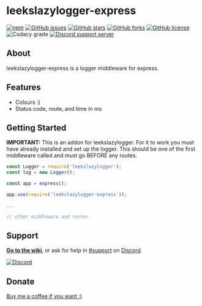 # leekslazylogger-express

[![npm](https://img.shields.io/npm/v/leekslazylogger-express/latest?style=flat-square)](https://www.npmjs.com/package/leekslazylogger-express)   [![GitHub issues](https://img.shields.io/github/issues/eartharoid/leekslazylogger-express?style=flat-square)](https://github.com/eartharoid/leekslazylogger-express/issues)    [![GitHub stars](https://img.shields.io/github/stars/eartharoid/leekslazylogger-express?style=flat-square)](https://github.com/eartharoid/leekslazylogger-express/stargazers)    [![GitHub forks](https://img.shields.io/github/forks/eartharoid/leekslazylogger-express?style=flat-square)](https://github.com/eartharoid/leekslazylogger-express/network)    [![GitHub license](https://img.shields.io/github/license/eartharoid/leekslazylogger-express?style=flat-square)](https://github.com/eartharoid/leekslazylogger-express/blob/master/LICENSE)    ![Codacy grade](https://img.shields.io/codacy/grade/8af9d1431018457385c8774147410009?logo=codacy&style=flat-square)    [![Discord support server](https://discordapp.com/api/guilds/451745464480432129/embed.png?style=shield)](https://discord.gg/pXc9vyC)

## About

leekslazylogger-express is a logger middleware for express.

## Features

- Colours :)
- Status code, route, and time in ms

## Getting Started

**IMPORTANT:** This is an addon for leekslazylogger. For it to work you must have already installed and set up the logger. This should be one of the first middleware called and must go BEFORE any routes.

```js
const Logger = require('leekslazylogger');
const log = new Logger();

const app = express();

app.use(require('leekslazylogger-express'));

...

// other middleware and router
```

## Support

**[Go to the wiki](https://logger.eartharoid.me)**, or ask for help in [#support](https://discordapp.com/channels/451745464480432129/475351519516950548) on [Discord](https://discord.gg/pXc9vyC).

[![Discord](https://discordapp.com/api/guilds/451745464480432129/widget.png?style=banner4)](https://discord.gg/pXc9vyC)

## Donate

[Buy me a coffee if you want :)](https://ko-fi.com/eartharoid)

